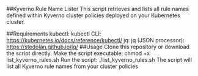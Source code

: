 ##Kyverno Rule Name Lister
This script retrieves and lists all rule names defined within Kyverno cluster policies deployed on your Kubernetes cluster.

##Requirements
kubectl: kubectl CLI: https://kubernetes.io/docs/reference/kubectl/
jq: jq (JSON processor): https://stedolan.github.io/jq/
##Usage
Clone this repository or download the script directly.
Make the script executable: chmod +x list_kyverno_rules.sh
Run the script: ./list_kyverno_rules.sh
The script will list all Kyverno rule names from your cluster policies
